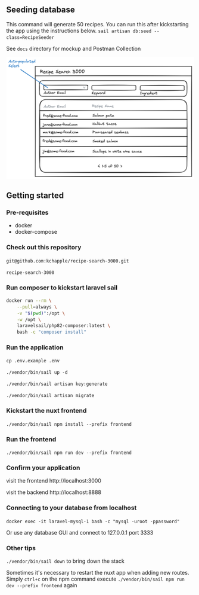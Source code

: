 ## Seeding database
This command will generate 50 recipes. You can run this after kickstarting the app using the instructions below.
`sail artisan db:seed --class=RecipeSeeder`

See `docs` directory for mockup and Postman Collection

![Mockup](docs/Recipe-Search-3000-Mockup.png?raw=true "Mockup")

## Getting started

### Pre-requisites
- docker
- docker-compose

### Check out this repository
`git@github.com:kchapple/recipe-search-3000.git`

`recipe-search-3000`

### Run composer to kickstart laravel sail

```bash
docker run --rm \
    --pull=always \
    -v "$(pwd)":/opt \
    -w /opt \
    laravelsail/php82-composer:latest \
    bash -c "composer install"
```

### Run the application
`cp .env.example .env`

`./vendor/bin/sail up -d`

`./vendor/bin/sail artisan key:generate`

`./vendor/bin/sail artisan migrate`

### Kickstart the nuxt frontend
`./vendor/bin/sail npm install --prefix frontend`

### Run the frontend
`./vendor/bin/sail npm run dev --prefix frontend`

### Confirm your application
visit the frontend http://localhost:3000

visit the backend http://localhost:8888


### Connecting to your database from localhost
`docker exec -it laravel-mysql-1 bash -c "mysql -uroot -ppassword"`

Or use any database GUI and connect to 127.0.0.1 port 3333


### Other tips
`./vendor/bin/sail down` to bring down the stack

Sometimes it's necessary to restart the nuxt app when adding new routes. Simply `ctrl+c` on the npm command execute
`./vendor/bin/sail npm run dev --prefix frontend` again
